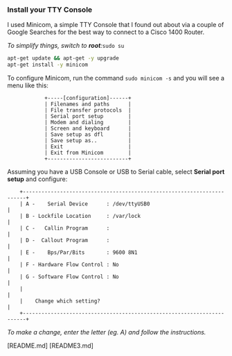 ### Install your TTY Console
I used Minicom, a simple TTY Console that I found out about via a couple of Google Searches for the best way to connect to a Cisco 1400 Router.

_To simplify things, switch to **root**:_`sudo su`
```bash
apt-get update && apt-get -y upgrade
apt-get install -y minicom
```

To configure Minicom, run the command `sudo minicom -s` and you will see a menu like this:
```
            +-----[configuration]------+
            | Filenames and paths      |
            | File transfer protocols  |
            | Serial port setup        |
            | Modem and dialing        |
            | Screen and keyboard      |
            | Save setup as dfl        |
            | Save setup as..          |
            | Exit                     |
            | Exit from Minicom        |
            +--------------------------+
```
Assuming you have a USB Console or USB to Serial cable, select **Serial port setup** and configure:
```
    +-----------------------------------------------------------------------+
    | A -    Serial Device      : /dev/ttyUSB0                              |
    | B - Lockfile Location     : /var/lock                                 |
    | C -   Callin Program      :                                           |
    | D -  Callout Program      :                                           |
    | E -    Bps/Par/Bits       : 9600 8N1                                  |
    | F - Hardware Flow Control : No                                        |
    | G - Software Flow Control : No                                        |
    |                                                                       |
    |    Change which setting?                                              |
    +-----------------------------------------------------------------------+
```
_To make a change, enter the letter (eg. A) and follow the instructions._

[README.md]                     [README3.md]